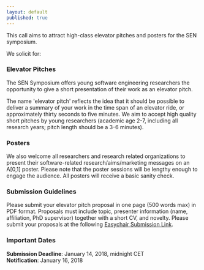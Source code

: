 ```yaml
---
layout: default
published: true
---
```



This call aims to attract high-class elevator pitches and posters for the SEN symposium. 

We solicit for:

### Elevator Pitches   
  
The SEN Symposium offers young software engineering researchers the opportunity to give a short presentation of their work as an elevator pitch. 

The name 'elevator pitch' reflects the idea that it should be possible to deliver a summary of your work in the time span of an elevator ride, or approximately thirty seconds to five minutes. We aim to accept high quality short pitches by young researchers (academic age 2-7, including all research years; pitch length should be a 3-6 minutes).

### Posters    
  
We also welcome all researchers and research related organizations to present their software-related research/aims/marketing messages on an A[0,1] poster. Please note that the poster sessions will be lengthy enough to engage the audience. All posters will receive a basic sanity check.

### Submission Guidelines    
  
Please submit your elevator pitch proposal in one page (500 words max) in PDF format. Proposals must include topic, presenter information (name, affiliation, PhD supervisor) together with a short CV, and novelty. Please submit your proposals at the following <a href="https://easychair.org/conferences/?conf=sensym2018">Easychair Submission Link</a>.

### Important Dates   
  
**Submission Deadline**: January 14, 2018, midnight CET  
**Notification**: January 16, 2018 


